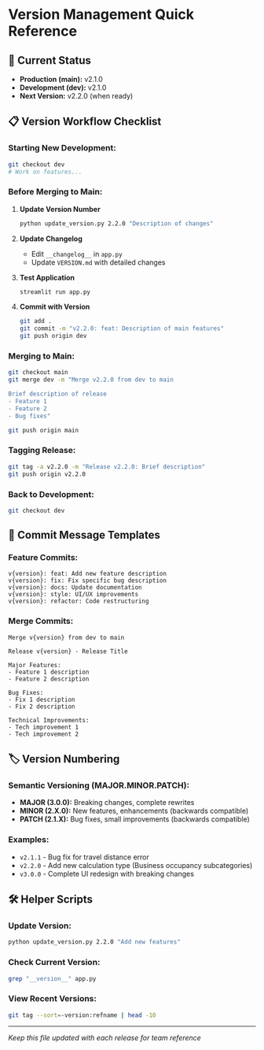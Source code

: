 # Version Management Quick Reference

## 🚀 Current Status
- **Production (main):** v2.1.0
- **Development (dev):** v2.1.0
- **Next Version:** v2.2.0 (when ready)

## 📋 Version Workflow Checklist

### Starting New Development:
```bash
git checkout dev
# Work on features...
```

### Before Merging to Main:
1. **Update Version Number**
   ```bash
   python update_version.py 2.2.0 "Description of changes"
   ```

2. **Update Changelog**
   - Edit `__changelog__` in `app.py`
   - Update `VERSION.md` with detailed changes

3. **Test Application**
   ```bash
   streamlit run app.py
   ```

4. **Commit with Version**
   ```bash
   git add .
   git commit -m "v2.2.0: feat: Description of main features"
   git push origin dev
   ```

### Merging to Main:
```bash
git checkout main
git merge dev -m "Merge v2.2.0 from dev to main

Brief description of release
- Feature 1
- Feature 2  
- Bug fixes"

git push origin main
```

### Tagging Release:
```bash
git tag -a v2.2.0 -m "Release v2.2.0: Brief description"
git push origin v2.2.0
```

### Back to Development:
```bash
git checkout dev
```

## 📝 Commit Message Templates

### Feature Commits:
```
v{version}: feat: Add new feature description
v{version}: fix: Fix specific bug description
v{version}: docs: Update documentation
v{version}: style: UI/UX improvements
v{version}: refactor: Code restructuring
```

### Merge Commits:
```
Merge v{version} from dev to main

Release v{version} - Release Title

Major Features:
- Feature 1 description
- Feature 2 description

Bug Fixes:
- Fix 1 description
- Fix 2 description

Technical Improvements:
- Tech improvement 1
- Tech improvement 2
```

## 🏷️ Version Numbering

### Semantic Versioning (MAJOR.MINOR.PATCH):
- **MAJOR (3.0.0):** Breaking changes, complete rewrites
- **MINOR (2.X.0):** New features, enhancements (backwards compatible)
- **PATCH (2.1.X):** Bug fixes, small improvements (backwards compatible)

### Examples:
- `v2.1.1` - Bug fix for travel distance error
- `v2.2.0` - Add new calculation type (Business occupancy subcategories)
- `v3.0.0` - Complete UI redesign with breaking changes

## 🛠️ Helper Scripts

### Update Version:
```bash
python update_version.py 2.2.0 "Add new features"
```

### Check Current Version:
```bash
grep "__version__" app.py
```

### View Recent Versions:
```bash
git tag --sort=-version:refname | head -10
```

---

*Keep this file updated with each release for team reference*
